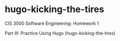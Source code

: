 # hugo-kicking-the-tires

CIS 3500 Software Engineering: Homework 1

Part III: Practice Using Hugo \(hugo-kicking-the-tires\)
